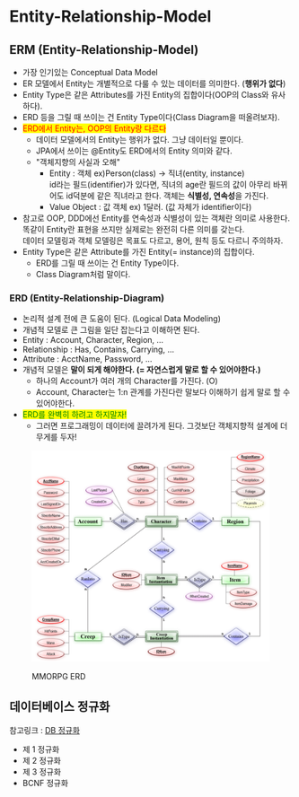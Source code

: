 # Entity-Relationship-Model

## ERM (Entity-Relationship-Model)

* 가장 인기있는 Conceptual Data Model
* ER 모델에서 Entity는 개별적으로 다룰 수 있는 데이터를 의미한다. (**행위가 없다**)
* Entity Type은 같은 Attributes를 가진 Entity의 집합이다(OOP의 Class와 유사하다).&#x20;
* ERD 등을 그릴 때 쓰이는 건 Entity Type이다(Class Diagram을 떠올려보자).
* <mark style="color:red;">ERD에서 Entity는,  OOP의 Entity랑 다르다</mark>
  * 데이터 모델에서의 Entity는 행위가 없다. 그냥 데이터일 뿐이다.
  * JPA에서 쓰이는 @Entity도 ERD에서의 Entity 의미와 같다.
  * "객체지향의 사실과 오해"
    * Entity : 객체 ex)Person(class) -> 직녀(entity, instance)\
      id라는 필드(identifier)가 있다면, 직녀의 age란 필드의 값이 아무리 바뀌어도 id덕분에 같은 직녀라고 한다. 객체는 **식별성, 연속성**을 가진다.
    * Value Object : 값 객체 ex) 1달러. (값 자체가 identifier이다)
* 참고로 OOP, DDD에선 Entity를 연속성과 식별성이 있는 객체란 의미로 사용한다. \
  똑같이 Entity란 표현을 쓰지만 실제로는 완전히 다른 의미를 갖는다. \
  데이터 모델링과 객체 모델링은 목표도 다르고, 용어, 원칙 등도 다르니 주의하자.
* Entity Type은 같은 Attribute를 가진 Entity(= instance)의 집합이다.
  * ERD를 그릴 때 쓰이는 건 Entity Type이다.
  * Class Diagram처럼 말이다.

### ERD (Entity-Relationship-Diagram)

* 논리적 설계 전에 큰 도움이 된다. (Logical Data Modeling)
* 개념적 모델로 큰 그림을 일단 잡는다고 이해하면 된다.
* Entity : Account, Character, Region, ...
* Relationship : Has, Contains, Carrying, ...
* Attribute : AcctName, Password, ...
* 개념적 모델은 **말이 되게 해야한다. (= 자연스럽게 말로 할 수 있어야한다.)**
  * &#x20;하나의 Account가 여러 개의 Character를 가진다. (O)
  * Account, Character는 1:n 관계를 가진다란 말보다 이해하기 쉽게 말로 할 수 있어야한다.
* <mark style="color:green;">ERD를 완벽히 하려고 하지말자!</mark>
  * 그러면 프로그래밍이 데이터에 끌려가게 된다. 그것보단 객체지향적 설계에 더 무게를 두자!

<figure><img src="../../.gitbook/assets/MMORPG ERD.png" alt=""><figcaption><p>MMORPG ERD</p></figcaption></figure>

## 데이터베이스 정규화

참고링크 : [DB 정규화](https://mangkyu.tistory.com/110)

* 제 1 정규화
* 제 2 정규화
* 제 3 정규화
* BCNF 정규화

